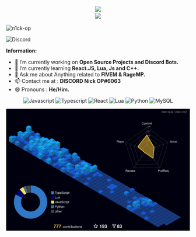 <div align = "center">
<img src="https://readme-typing-svg.demolab.com?font=Dancing+Script&pause=1000&color=1BF700&random=false&width=435&lines=Hi+%F0%9F%91%8B%2C+I'm+Nick+OP"" />
</div>


<div align = "center">
<img src="https://readme-typing-svg.demolab.com?font=Roboto+Slab&pause=1000&color=00C0F7&repeat=false&random=false&width=435&lines=Greetings!+I+am+Nick%2C+a+dedicated+software+engineering+student+on+a+journey+to+explore+the+vast+realms+of+technology.+As+a+burgeoning+software+engineer%2C+my+focus+lies+in+the+intricate+world+of+Discord+bot+development%2CFiveM%2C+RageMP%2C+and+web+development%2C+where+I+bring+virtual+entities+to+life+with+functionality+and+flair.+It's+worth+mentioning+that+I+take+pride+in+my+achievements.+I+created+a+GTA5+FiveM+server+called+Thrilokam+Roleplay%2C+and+it+was+nice+work+done+by+me+and+my+friends.+We+also+created+another+GTA5+roleplay+server+based+on+RAGE+MP+called+Signature+(SOUTH+INDIA+FIRST+SERVER)%2C+as+I+hold+the+distinction+of+developing+a+verified+Discord+bot%2C+a+testament+to+the+quality+and+reliability+of+my+creations." />
</div>

<p align="left"> <img src="https://komarev.com/ghpvc/?username=n1ck-op&label=Profile%20views&color=0e75b6&style=flat" alt="n1ck-op" /> </p>

![Discord](https://discord.c99.nl/widget/theme-3/740170208232079401.png)

 **Information:**

- 🔭 I’m currently working on  **Open Source Projects and Discord Bots.**
- 🌱 I’m currently learning  **React.JS, Lua, Js and C++.**
- 💬 Ask me about  Anything related to **FIVEM & RageMP.**
- 📫 Contact me at :  **DISCORD Nick OP#6063**
- 😄 Pronouns :  **He/Him.**

<div align="center">
        <img alt="Javascript" src="https://img.shields.io/badge/-JAVASCRIPT-black?style=for-the-badge&logo=JavaScript&logoColor=7289DA"></a>
        <img alt="Typescript" src="https://img.shields.io/badge/-Typescript-black?style=for-the-badge&logo=typescript&logoColor=7289DA"></a>
        <img alt="React" src="https://img.shields.io/badge/-React-black?style=for-the-badge&logo=React&logoColor=7289DA"></a>
        <img alt="Lua" src="https://img.shields.io/badge/-Lua-black?style=for-the-badge&logo=Lua&logoColor=7289DA"></a>
        <img alt="Python" src="https://img.shields.io/badge/-Python-black?style=for-the-badge&logo=Python&logoColor=7289DA"></a>
        <img alt="MySQL" src="https://img.shields.io/badge/-Mysql-black?style=for-the-badge&logo=Mysql&logoColor=7289DA"></a>
</div>

![profile-3d](./profile-3d-contrib/profile-night-view.svg)

